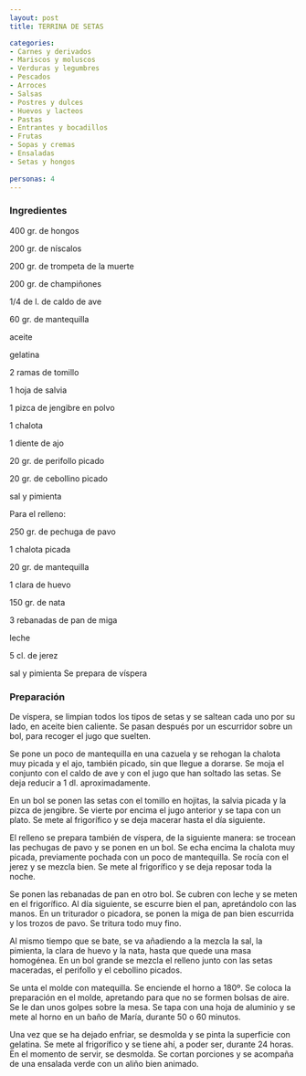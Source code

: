 ```yaml
---
layout: post
title: TERRINA DE SETAS

categories:
- Carnes y derivados
- Mariscos y moluscos
- Verduras y legumbres
- Pescados
- Arroces
- Salsas
- Postres y dulces
- Huevos y lacteos
- Pastas
- Entrantes y bocadillos
- Frutas
- Sopas y cremas
- Ensaladas
- Setas y hongos
 
personas: 4 
---
```


<h3>Ingredientes</h3>
400 gr. de hongos

200 gr. de níscalos

200 gr. de trompeta de la muerte

200 gr. de champiñones

1/4 de l. de caldo de ave

60 gr. de mantequilla

aceite

gelatina

2 ramas de tomillo

1 hoja de salvia

1 pizca de jengibre en polvo

1 chalota

1 diente de ajo

20 gr. de perifollo picado

20 gr. de cebollino picado

sal y pimienta

Para el relleno:

250 gr. de pechuga de pavo

1 chalota picada

20 gr. de mantequilla

1 clara de huevo

150 gr. de nata

3 rebanadas de pan de miga

leche

5 cl. de jerez

sal y pimienta Se prepara de víspera

<h3>Preparación</h3>
De víspera, se limpian todos los tipos de setas y se saltean cada uno por su lado, en aceite bien caliente. Se pasan después por un escurridor sobre un bol, para recoger el jugo que suelten.

Se pone un poco de mantequilla en una cazuela y se rehogan la chalota muy picada y el ajo, también picado, sin que llegue a dorarse. Se moja el conjunto con el caldo de ave y con el jugo que han soltado las setas. Se deja reducir a 1 dl. aproximadamente.

En un bol se ponen las setas con el tomillo en hojitas, la salvia picada y la pizca de jengibre. Se vierte por encima el jugo anterior y se tapa con un plato. Se mete al frigorífico y se deja macerar hasta el día siguiente.

El relleno se prepara también de víspera, de la siguiente manera: se trocean las pechugas de pavo y se ponen en un bol. Se echa encima la chalota muy picada, previamente pochada con un poco de mantequilla. Se rocía con el jerez y se mezcla bien. Se mete al frigorífico y se deja reposar toda la noche.

Se ponen las rebanadas de pan en otro bol. Se cubren con leche y se meten en el frigorífico. Al día siguiente, se escurre bien el pan, apretándolo con las manos. En un triturador o picadora, se ponen la miga de pan bien escurrida y los trozos de pavo. Se tritura todo muy fino.

Al mismo tiempo que se bate, se va añadiendo a la mezcla la sal, la pimienta, la clara de huevo y la nata, hasta que quede una masa homogénea. En un bol grande se mezcla el relleno junto con las setas maceradas, el perifollo y el cebollino picados.

Se unta el molde con matequilla. Se enciende el horno a 180&ordm;. Se coloca la preparación en el molde, apretando para que no se formen bolsas de aire. Se le dan unos golpes sobre la mesa. Se tapa con una hoja de aluminio y se mete al horno en un baño de María, durante 50 o 60 minutos.

Una vez que se ha dejado enfriar, se desmolda y se pinta la superficie con gelatina. Se mete al frigorífico y se tiene ahí, a poder ser, durante 24 horas. En el momento de servir, se desmolda. Se cortan porciones y se acompaña de una ensalada verde con un aliño bien animado.

